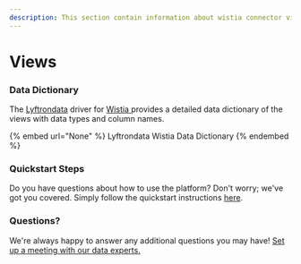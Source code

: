 ```yaml
---
description: This section contain information about wistia connector views information
---
```


# Views

### Data Dictionary

The [Lyftrondata](https://www.lyftrondata.com/) driver for [Wistia](None/)[ ](https://www.lyftrondata.com/integration/wistia/)provides a detailed data dictionary of the views with data types and column names.

{% embed url="None" %}
Lyftrondata Wistia Data Dictionary
{% endembed %}

### Quickstart Steps

Do you have questions about how to use the platform? Don't worry; we've got you covered. Simply follow the quickstart instructions [here](../README.md).

### Questions? <a href="#questions" id="questions"></a>

We're always happy to answer any additional questions you may have! [Set up a meeting with our data experts.](https://www.lyftrondata.com/book-a-meeting/)


